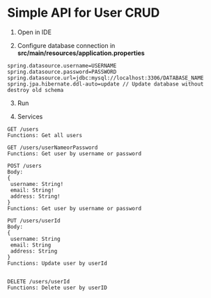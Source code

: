 # Simple API for User CRUD

 
1. Open in IDE

2. Configure database connection in **src/main/resources/application.properties**

```
spring.datasource.username=USERNAME
spring.datasource.password=PASSWORD
spring.datasource.url=jdbc:mysql://localhost:3306/DATABASE_NAME
spring.jpa.hibernate.ddl-auto=update // Update database without destroy old schema
```

3. Run


4. Services

```
GET /users 
Functions: Get all users

GET /users/userNameorPassword
Functions: Get user by username or password

POST /users
Body:
{
 username: String!
 email: String!
 address: String!
}
Functions: Get user by username or password

PUT /users/userId
Body:
{
 username: String
 email: String
 address: String
}
Functions: Update user by userId


DELETE /users/userId
Functions: Delete user by userID
```
